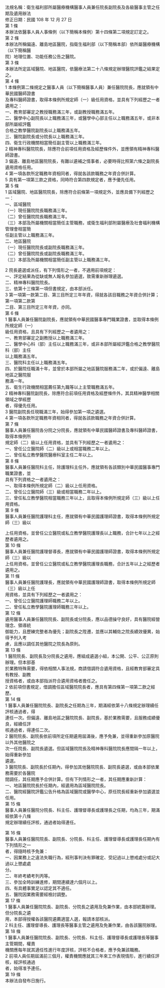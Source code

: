 法規名稱：衛生福利部所屬醫療機構醫事人員兼任院長副院長及各級醫事主管之任期及遴用辦法  
修正日期：民國 108 年 12 月 27 日  
第 1 條  
本辦法依醫事人員人事條例（以下簡稱本條例）第十四條第二項規定訂定之。  
第 2 條  
本辦法所稱偏遠、離島地區醫院，指衛生福利部（以下簡稱本部）依所屬醫療機構（以下簡稱醫  
院）地理位置、功能任務公告之醫院。  
第 3 條  
本辦法所定區域醫院、地區醫院，依醫療法第二十八條規定辦理醫院評鑑之結果定之。  
第 4 條  
1 本條例第二條規定之醫事人員（以下簡稱醫事人員）兼任醫院院長，應就領有中華民國醫師證書  
及專科醫師證書，取得本條例所規定師（一）級任用資格，並具有下列經歷之一者遴用之：  
一、教育部審定之教授職務滿三年，或副教授職務滿五年。  
二、醫學中心副院長以上職務滿三年，或醫學中心部主任以上職務滿五年，或非本部所屬經評鑑  
合格之教學醫院副院長以上職務滿五年。  
三、醫院副院長或分院長以上職務滿三年。  
四、衛生行政機關相當簡任副主管以上職務滿三年。  
2 精神專科醫院院長，除應符合前項任用資格及經歷條件外，並應領有精神專科醫師證書。  
3 偏遠、離島地區醫院院長，有難以遴補之情事者，必要時得比照第六條之副院長遴用資格任用。  
4 第一項各款所定職務年資相同者，得就各該款職務之年資合併計算。  
5 具有第一項第三款之資格，同時符合第四款規定者，應予優先任用。  
第 5 條  
1 區域醫院、地區醫院院長，除應符合前條第一項規定外，並應具備下列經歷之一：  
一、區域醫院  
（一）現任醫院院長職務滿三年。  
（二）曾任醫院院長職務滿三年。  
（三）本部及所屬機關相當簡任主管職務，或衛生福利部附屬醫療及社會福利機構管理會相當簡  
任副主管以上職務滿三年。  
二、地區醫院  
（一）現任醫院院長或副院長職務滿三年。  
（二）曾任醫院院長或副院長職務滿三年。  
（三）本部及所屬機關相當簡任副主管以上職務滿三年。  


2 院長遴選或派任，有下列情形之一者，不適用前項規定：  
一、評定結果為從缺或無人報名參加遴選，致需重新辦理遴選。  
二、精神專科醫院院長。  
三、依第十三條第一項但書規定，由本部派任。  
3 第一項第一款第二目、第三目所定三年年資，得就各該目職務之年資合併計算；第一項第二款第  
二目、第三目所定三年年資，亦同。  
第 6 條  
1 醫事人員兼任醫院副院長，應就領有中華民國醫事專門職業證書，並取得本條例所規定師（一）  
級任用資格，且具有下列經歷之一者遴用之：  
一、教育部審定之副教授以上職務滿三年。  
二、醫學中心科（部）主任以上職務滿三年，或非本部所屬經評鑑合格之教學醫院科（部）主任  
以上職務滿五年。  
三、醫院科主任以上職務滿五年。  
四、於醫院任職滿十年，並曾於本部所屬之地區醫院服務滿二年，或於偏遠、離島地區之醫院服  
務滿一年。  
五、衛生行政機關相當薦任第九職等以上主管職務滿五年。  
2 精神專科醫院副院長，除應符合前項任用資格及經歷條件外，其具精神醫學相關領域之學經歷  
者，得優先任用。  
3 醫院副院長任現職滿三年，始得參加第一項之遴選。  
4 第一項各款所定職務年資相同者，得就各該款職務之年資合併計算。  
第 7 條  
醫事人員兼任醫院各分院之分院長，應就領有中華民國醫師證書及專科醫師證書，取得本條例所  
規定師（二）級以上任用資格，並具有下列經歷之一者遴用之：  
一、曾任公立醫院師（二）級以上或相當職務二年以上。  
二、曾任私立教學醫院醫療科室主任二年以上。  
第 8 條  
醫事人員兼任醫院科主任，除護理科主任外，應就領有各該類別中華民國醫事專門職業證書，並  
具有下列資格之一者遴用之：  
一、取得本條例所規定師（二）級以上任用資格。  
二、曾任公立醫院師（三）級或相當職務二年以上。  
三、曾任私立教學醫院相當職務三年以上，且取得本條例所規定師（三）級以上任用資格。  
第 9 條  
醫事人員兼任醫院護理科主任，應就領有中華民國護理師證書，取得本條例所規定師（三）級以  


上任用資格，並曾任公立醫院或私立教學醫院護理長以上職務，合計七年以上之經歷者遴用之。  
第 10 條  
醫事人員兼任醫院護理督導長，應就領有中華民國護理師證書，取得本條例所規定師（三）級以  
上任用資格，並曾任公立醫院或私立教學醫院護理長職務，合計五年以上之經歷者遴用之。  
第 11 條  
醫事人員兼任醫院護理長，應就領有中華民國護理師證書，取得本條例所規定師（三）級以上任  
用資格，並具有下列經歷之一者遴用之：  
一、曾任公立醫院護理師職務二年以上。  
二、曾任私立教學醫院護理師職務三年以上。  
第 12 條  
遴用醫事人員兼任醫院院長、副院長或分院長，應以品德操守良好，具有醫院經營理念、領導統  
御能力，且歷練完整者為優先；副院長之陞遷，並應以其輔佐之院長績效優異，始得予列入考  
慮，且應以調任其他醫院之院長為原則。  
第 13 條  
1 醫院院長、副院長及分院長之遴用，應組成遴選小組，本公開、公平、公正原則辦理。但本部基  
於業務特殊需要，得依相關人事法規，商請借調符合遴用資格，且經教育部審定具有教授、副教  
授資格者，或由本部指派符合遴用資格者擔任之。  
2 依前項但書規定，借調擔任區域醫院院長者，應具有第四條第一項第二款之經歷。  
第 14 條  
1 醫事人員兼任醫院院長、副院長之任期為三年，期滿經依第十八條規定辦理續任評核通過者，得  
連任一次。但偏遠、離島地區之醫院院長、副院長，基於業務需要，且服務成績優良，經續任評  
核通過者，得連任二次。  
2 醫院院長、副院長依前項所定任期遴用屆滿後，應予免兼，並得重新參加原醫院以外其他醫院之  
次一任院長、副院長遴選。但區域醫院院長及精神專科醫院院長應間隔一年以上，始得重新參加  
遴選。  
3 醫院院長、副院長於任期內，得參加其他醫院院長、副院長遴選，或由本部依業務需要於各醫院  
間調任，其任期應予合併計算。但有下列情形之一者，其任期應重新計算：  
一、地區醫院院長於任期內，經遴用為區域醫院院長。  
二、醫院經醫院評鑑公告升格為區域醫院或醫學中心，原任院長經重新參加遴選並任用。  
第 15 條  
醫事人員兼任醫院分院長、科主任、護理督導長或護理長之任期，均為三年，期滿經依第十八條  
規定辦理續任評核，通過者始得連任。  


第 16 條  
醫事人員兼任醫院院長、副院長、分院長、科主任、護理督導長或護理長任期內有下列情形之一  
者，得隨時核予免兼：  
一、因業務上之違法失職行為，經刑事判決有罪確定、受記過以上懲戒處分或記大過以上懲處處  
分。  
二、年終考績考列丙等。  
三、參加全時訓練進修，期間連續達六個月以上。  
四、有具體事實足以認定其不適任。  
五、醫院因業務需要經檢討調整。  
第 17 條  
1 醫事人員兼任醫院院長、副院長、分院長之遴用及免兼作業，由本部統籌辦理。但分院長之遴  
用，本部得授權各該醫院遴薦適當人選，報請本部核派。  
2 科主任、護理督導長、護理長等醫事主管之遴用及免兼作業，由各該醫院辦理。  
第 18 條  
1 醫事人員兼任醫院院長、副院長、分院長、科主任、護理督導長或護理長等醫事主管期間，權責  
機關應每年就其適任性進行年度評核，評核不合格者，應予免兼該職務。  
2 前項人員任期屆滿前三個月，權責機關應就其三年來工作表現情形，進行續任評核，經評核通過  
者，始得准予連任。  
第 19 條  
本辦法自發布日施行。  


